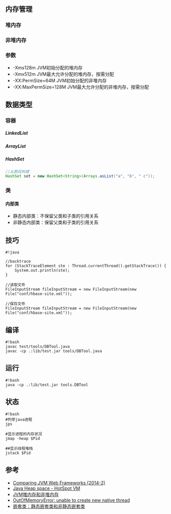 ## 内存管理
### 堆内存
### 非堆内存
### 参数
* -Xms128m JVM初始分配的堆内存
* -Xmx512m JVM最大允许分配的堆内存，按需分配
* -XX:PermSize=64M JVM初始分配的非堆内存
* -XX:MaxPermSize=128M JVM最大允许分配的非堆内存，按需分配

## 数据类型

### 容器
##### LinkedList
##### ArrayList
##### HashSet
```java
//从数组构建
HashSet set = new HashSet<String>(Arrays.asList("a", "b", " c"));
```

### 类
#### 内部类
* 静态内部类：不保留父类和子类的引用关系
* 非静态内部类：保留父类和子类的引用关系

## 技巧
```
#!java

//backtrace
for (StackTraceElement ste : Thread.currentThread().getStackTrace()) {
    System.out.println(ste);
}

//读取文件
FileInputStream fileInputStream = new FileInputStream(new File("conf/hbase-site.xml"));

//保存文件
FileInputStream fileInputStream = new FileInputStream(new File("conf/hbase-site.xml"));

```

## 编译
```
#!bash
javac test/tools/DBTool.java
javac -cp .:lib/test.jar tools/DBTool.java
```

## 运行
```
#!bash
java -cp .:lib/test.jar tools.DBTool
```

## 状态
```
#!bash
#列举java进程
jps

#显示进程的内存状况
jmap -heap $Pid

##显示线程堆栈
jstack $Pid
```

## 参考
* [Comparing JVM Web Frameworks (2014-2)](http://www.slideshare.net/mraible/comparing-jvm-web-frameworks-february-2014)
* [Java Heap space - HotSpot VM](https://wiki.apache.org/hadoop/Hbase/Shell)
* [JVM堆内存和非堆内存](http://w.gdu.me/wiki/Java/JVM_Heap_Non-heap.html)
* [OutOfMemoryError: unable to create new native thread](http://javaeesupportpatterns.blogspot.de/2012/09/outofmemoryerror-unable-to-create-new.html)
* [
嵌套类：静态嵌套类和非静态嵌套类](http://www.importnew.com/1153.html)